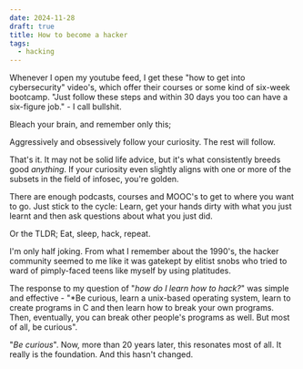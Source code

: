```yaml
---
date: 2024-11-28
draft: true
title: How to become a hacker
tags:
  - hacking
---
```


Whenever I open my youtube feed, I get these "how to get into cybersecurity" video's, which offer their courses or some kind of six-week bootcamp. "Just follow these steps and within 30 days you too can have a six-figure job." - I call bullshit.

Bleach your brain, and remember only this;

Aggressively and obsessively follow your curiosity. The rest will follow.

That's it. It may not be solid life advice, but it's what consistently breeds good *anything*. If your curiosity even slightly aligns with one or more of the subsets in the field of infosec, you're golden.

There are enough podcasts, courses and MOOC's to get to where you want to go. Just stick to the cycle: Learn, get your hands dirty with what you just learnt and then ask questions about what you just did.

Or the TLDR; Eat, sleep, hack, repeat.

I'm only half joking. From what I remember about the 1990's, the hacker community seemed to me like it was gatekept by elitist snobs who tried to ward of pimply-faced teens like myself by using platitudes.

The response to my question of "*how do I learn how to hack?*" was simple and effective - "*Be curious, learn a unix-based operating system, learn to create programs in C and then learn how to break your own programs. Then, eventually, you can break other people's programs as well. But most of all, be curious".

"*Be curious*".  Now, more than 20 years later, this resonates most of all. It really is the foundation. And this hasn't changed.